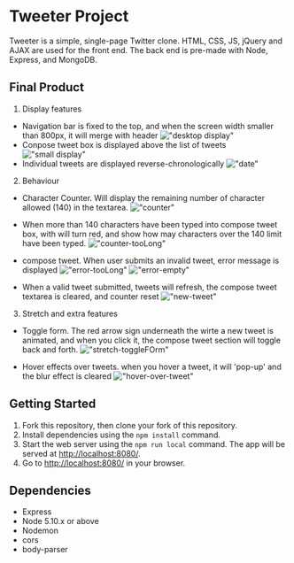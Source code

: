 # Tweeter Project

Tweeter is a simple, single-page Twitter clone. HTML, CSS, JS, jQuery and AJAX are used for the front end. The back end is pre-made with Node, Express, and MongoDB.

## Final Product

1. Display features

- Navigation bar is fixed to the top, and when the screen width smaller than 800px, it will merge with header
  !["desktop display"](public/images/responsive-design.png)
- Conpose tweet box is displayed above the list of tweets
  !["small display"](public/images/hover-over-tweet.png)
- Individual tweets are displayed reverse-chronologically
  !["date"](public/images/date.png)

2. Behaviour

- Character Counter. Will display the remaining number of character allowed (140) in the textarea.
  !["counter"](public/images/counter.png)

- When more than 140 characters have been typed into compose tweet box, with will turn red, and show how may characters over the 140 limit have been typed.
  !["counter-tooLong"](public/images/counter-tooLong.png)

- compose tweet. When user submits an invalid tweet, error message is displayed
  !["error-tooLong"](public/images/error-tooLong.png)
  !["error-empty"](public/images/error-empty.png)

- When a valid tweet submitted, tweets will refresh, the compose tweet textarea is cleared, and counter reset
  !["new-tweet"](public/images/new-tweet.png)

3. Stretch and extra features

- Toggle form. The red arrow sign underneath the wirte a new tweet is animated, and when you click it, the compose tweet section will toggle back and forth.
  !["stretch-toggleFOrm"](public/images/stretch-toggleFOrm.png)

- Hover effects over tweets. when you hover a tweet, it will 'pop-up' and the blur effect is cleared
  !["hover-over-tweet"](public/images/hover-over-tweet.png)

## Getting Started

1. Fork this repository, then clone your fork of this repository.
2. Install dependencies using the `npm install` command.
3. Start the web server using the `npm run local` command. The app will be served at <http://localhost:8080/>.
4. Go to <http://localhost:8080/> in your browser.

## Dependencies

- Express
- Node 5.10.x or above
- Nodemon
- cors
- body-parser

